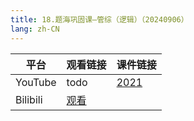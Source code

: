 ```yaml
---
title: 18.题海巩固课—管综（逻辑）（20240906）
lang: zh-CN
---
```



| 平台       | 观看链接                                                                                                                               | 课件链接                                                                                            |
|----------|------------------------------------------------------------------------------------------------------------------------------------|-------------------------------------------------------------------------------------------------|
| YouTube  | todo                                                                                                                               | [2021](../../public/logic/%E9%80%BB%E8%BE%91-%E6%AD%A3%E5%BC%8F%E8%AF%BE/pdf/2021%20-%20sc.pdf) |
| Bilibili | [观看](https://www.bilibili.com/video/BV13QkKYDENv?spm_id_from=333.788.videopod.sections&vd_source=752f1f454ebffd32e5dbe02742c48dab) |                                                                                                 |





